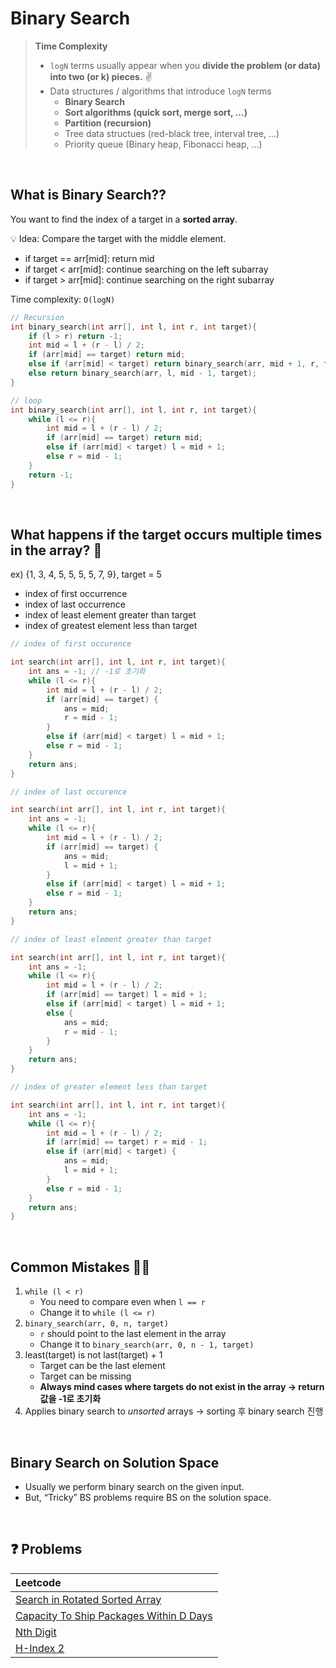 # Binary Search

> **Time Complexity**
>
> - `logN` terms usually appear when you **divide the problem (or data) into two (or k) pieces.** ✌️
> - Data structures / algorithms that introduce `logN` terms
>   - **Binary Search**
>   - **Sort algorithms (quick sort, merge sort, ...)**
>   - **Partition (recursion)**
>   - Tree data structues (red-black tree, interval tree, ...)
>   - Priority queue (Binary heap, Fibonacci heap, ...)

<br/>

## What is Binary Search??

You want to find the index of a target in a **sorted array**.

💡 Idea: Compare the target with the middle element.

- if target == arr[mid]: return mid
- if target < arr[mid]: continue searching on the left subarray
- if target > arr[mid]: continue searching on the right subarray

Time complexity: `O(logN)`

```cpp
// Recursion
int binary_search(int arr[], int l, int r, int target){
	if (l > r) return -1;
	int mid = l + (r - l) / 2;
	if (arr[mid] == target) return mid;
	else if (arr[mid] < target) return binary_search(arr, mid + 1, r, target);
	else return binary_search(arr, l, mid - 1, target);
}
```

```cpp
// loop
int binary_search(int arr[], int l, int r, int target){
	while (l <= r){
		int mid = l + (r - l) / 2;
		if (arr[mid] == target) return mid;
		else if (arr[mid] < target) l = mid + 1;
		else r = mid - 1;
	}
	return -1;
}
```

<br/>

## What happens if the target occurs multiple times in the array? 🤔

ex) {1, 3, 4, 5, 5, 5, 5, 7, 9}, target = 5

- index of first occurrence
- index of last occurrence
- index of least element greater than target
- index of greatest element less than target

```cpp
// index of first occurence

int search(int arr[], int l, int r, int target){
	int ans = -1; // -1로 초기화
	while (l <= r){
		int mid = l + (r - l) / 2;
		if (arr[mid] == target) {
			ans = mid;
			r = mid - 1;
		}
		else if (arr[mid] < target) l = mid + 1;
		else r = mid - 1;
	}
	return ans;
}
```

```cpp
// index of last occurence

int search(int arr[], int l, int r, int target){
	int ans = -1;
	while (l <= r){
		int mid = l + (r - l) / 2;
		if (arr[mid] == target) {
			ans = mid;
			l = mid + 1;
		}
		else if (arr[mid] < target) l = mid + 1;
		else r = mid - 1;
	}
	return ans;
}
```

```cpp
// index of least element greater than target

int search(int arr[], int l, int r, int target){
	int ans = -1;
	while (l <= r){
		int mid = l + (r - l) / 2;
		if (arr[mid] == target) l = mid + 1;
		else if (arr[mid] < target) l = mid + 1;
		else {
			ans = mid;
			r = mid - 1;
		}
	}
	return ans;
}
```

```cpp
// index of greater element less than target

int search(int arr[], int l, int r, int target){
	int ans = -1;
	while (l <= r){
		int mid = l + (r - l) / 2;
		if (arr[mid] == target) r = mid - 1;
		else if (arr[mid] < target) {
			ans = mid;
			l = mid + 1;
		}
		else r = mid - 1;
	}
	return ans;
}
```

<br/>

## Common Mistakes 🤦‍♀️

1. `while (l < r)`
   - You need to compare even when `l == r`
   - Change it to `while (l <= r)`
2. `binary_search(arr, 0, n, target)`
   - `r` should point to the last element in the array
   - Change it to `binary_search(arr, 0, n - 1, target)`
3. least(target) is not last(target) + 1
   - Target can be the last element
   - Target can be missing
   - **Always mind cases where targets do not exist in the array → return 값을 -1로 초기화**
4. Applies binary search to _unsorted_ arrays → sorting 후 binary search 진행

<br/>

## Binary Search on Solution Space

- Usually we perform binary search on the given input.
- But, “Tricky” BS problems require BS on the solution space.

<br/>

## ❓ Problems

| Leetcode                                                                                                                   |
| :------------------------------------------------------------------------------------------------------------------------- |
| [Search in Rotated Sorted Array](https://github.com/eunnbi/algorithm/blob/main/binary%20search/leetcode/33.cpp)            |
| [Capacity To Ship Packages Within D Days](https://github.com/eunnbi/algorithm/blob/main/binary%20search/leetcode/1011.cpp) |
| [Nth Digit](https://github.com/eunnbi/algorithm/blob/main/binary%20search/leetcode/400.cpp)                                |
| [H-Index 2](https://github.com/eunnbi/algorithm/blob/main/binary%20search/leetcode/275.cpp)                                |
